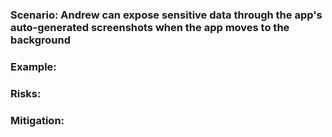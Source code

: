 ### Scenario: Andrew can expose sensitive data through the app's auto-generated screenshots when the app moves to the background

### Example:

### Risks: 

### Mitigation:
